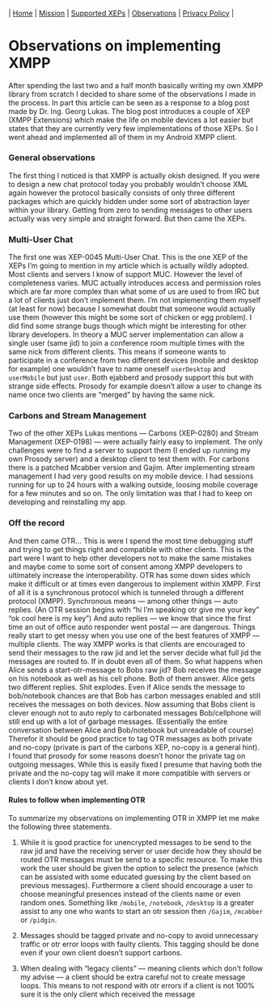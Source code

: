 ###### [](#header-6)

| [Home](index) | [Mission](MISSION) | [Supported XEPs](XEPs) | [Observations](OBSERVATIONS) | [Privacy Policy](PRIVACYPOLICY) | 

Observations on implementing XMPP
=================================
After spending the last two and a half month basically writing my own XMPP
library from scratch I decided to share some of the observations I made in the
process. In part this article can be seen as a response to a blog post made by
Dr. Ing. Georg Lukas. The blog post introduces a couple of XEP (XMPP Extensions)
which make the life on mobile devices a lot easier but states that they are
currently very few implementations of those XEPs. So I went ahead and
implemented all of them in my Android XMPP client.

### General observations
The first thing I noticed is that XMPP is actually okish designed. If you were
to design a new chat protocol today you probably wouldn’t choose XML again
however the protocol basically consists of only three different packages which
are quickly hidden under some sort of abstraction layer within your library.
Getting from zero to sending messages to other users actually was very simple
and straight forward. But then came the XEPs.

### Multi-User Chat
The first one was XEP-0045 Multi-User Chat. This is the one XEP of the XEPs I’m
going to mention in my article which is actually wildly adopted. Most clients
and servers I know of support MUC. However the level of completeness varies.
MUC actually introduces access and permission roles which are far more complex
than what some of us are used to from IRC but a lot of clients just don’t
implement them. I’m not implementing them myself (at least for now) because I
somewhat doubt that someone would actually use them (however this might be some
sort of chicken or egg problem). I did find some strange bugs though which might
be interesting for other library developers. In theory a MUC server
implementation can allow a  single user (same jid) to join a conference room
multiple times with the same nick from different clients. This means if someone
wants to participate in a conference from two different devices (mobile and
desktop for example) one wouldn’t have to name oneself `userDesktop` and
`userMobile` but just `user`. Both ejabberd and prosody support this but with
strange side effects. Prosody for example doesn’t allow a user to change its
name once two clients are “merged” by having the same nick.

### Carbons and Stream Management
Two of the other XEPs Lukas mentions — Carbons (XEP-0280) and Stream Management
(XEP-0198) — were actually fairly easy to implement. The only challenges were to
find a server to support them (I ended up running my own Prosody server) and a
desktop client to test them with. For carbons there is a patched Mcabber version
and Gajim. After implementing stream management I had very good results on my
mobile device. I had sessions running for up to 24 hours with a walking outside,
loosing mobile coverage for a few minutes and so on. The only limitation was
that I had to keep on developing and reinstalling my app.

### Off the record
And then came OTR... This is were I spend the most time debugging stuff and
trying to get things right and compatible with other clients. This is the part
were I want to help other developers not to make the same mistakes and maybe
come to some sort of consent among XMPP developers to ultimately increase the
interoperability. OTR has some down sides which make it difficult or at times
even dangerous to implement within XMPP. First of all it is a synchronous
protocol which is tunneled through a different protocol (XMPP). Synchronous
means — among other things — auto replies. (An OTR session begins with “hi I’m
speaking otr give me your key” “ok cool here is my key”) And auto replies — we
know that since the first time an out of office auto responder went postal — are
dangerous. Things really start to get messy when you use one of the best
features of XMPP — multiple clients. The way XMPP works is that clients are
encouraged to send their messages to the raw jid and let the server decide what
full jid the messages are routed to. If in doubt even all of them. So what
happens when Alice sends a  start-otr-message to Bobs raw jid? Bob receives the
message on his notebook as well as his cell phone. Both of them answer. Alice
gets two different replies. Shit explodes. Even if Alice  sends the message to
bob/notebook chances are that Bob has carbon messages enabled and still receives
the messages on both devices. Now assuming that Bobs client is clever enough not
to auto reply to carbonated messages Bob/cellphone will still end up with a lot
of garbage messages. (Essentially the entire conversation between Alice and
Bob/notebook but unreadable of course) Therefor it should be good practice to
tag OTR messages as both private and no-copy (private is part of the carbons
XEP, no-copy is a general hint). I found that prosody for some reasons doesn’t
honor the private tag on outgoing messages. While this is easily fixed I presume
that having both the private and the no-copy tag will make it more compatible
with servers or clients I don’t know about yet.

#### Rules to follow when implementing OTR
To summarize my observations on implementing OTR in XMPP let me make the
following three statements.

1. While it is good practice for unencrypted messages to be send to the raw jid
and have the receiving server or user decide how they should be routed OTR
messages must be send to a specific resource. To make this work the user should
be given the option to select the presence (which can be assisted with some
educated guessing by the client based on previous messages).  Furthermore a
client should encourage a user to choose meaningful presences instead of the
clients name or even random ones. Something like `/mobile`, `/notebook`,
`/desktop` is a greater assist to any one who wants to start an otr session then
`/Gajim`, `/mcabber` or `/pidgin`.

2. Messages should be tagged private and no-copy to avoid unnecessary traffic or
otr error loops with faulty clients. This tagging should be done even if your
own client doesn’t support carbons.

3. When dealing with “legacy clients” — meaning clients which don’t follow my
advise — a client should be extra careful not to create message loops. This
means to not respond with otr errors if a client is not 100% sure it is the only
client which received the message
